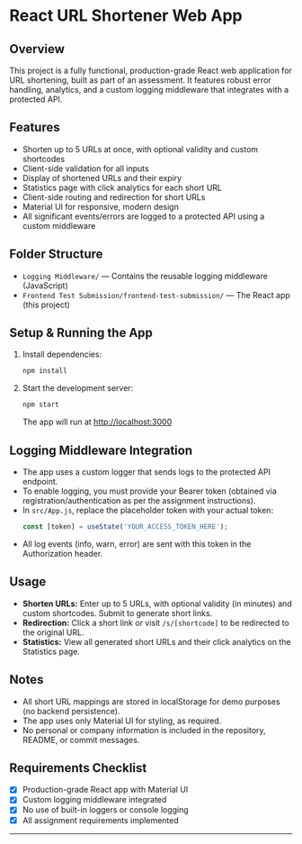 # React URL Shortener Web App

## Overview
This project is a fully functional, production-grade React web application for URL shortening, built as part of an assessment. It features robust error handling, analytics, and a custom logging middleware that integrates with a protected API.

## Features
- Shorten up to 5 URLs at once, with optional validity and custom shortcodes
- Client-side validation for all inputs
- Display of shortened URLs and their expiry
- Statistics page with click analytics for each short URL
- Client-side routing and redirection for short URLs
- Material UI for responsive, modern design
- All significant events/errors are logged to a protected API using a custom middleware

## Folder Structure
- `Logging Middleware/` — Contains the reusable logging middleware (JavaScript)
- `Frontend Test Submission/frontend-test-submission/` — The React app (this project)

## Setup & Running the App
1. Install dependencies:
   ```sh
   npm install
   ```
2. Start the development server:
   ```sh
   npm start
   ```
   The app will run at [http://localhost:3000](http://localhost:3000)

## Logging Middleware Integration
- The app uses a custom logger that sends logs to the protected API endpoint.
- To enable logging, you must provide your Bearer token (obtained via registration/authentication as per the assignment instructions).
- In `src/App.js`, replace the placeholder token with your actual token:
  ```js
  const [token] = useState('YOUR_ACCESS_TOKEN_HERE');
  ```
- All log events (info, warn, error) are sent with this token in the Authorization header.

## Usage
- **Shorten URLs:** Enter up to 5 URLs, with optional validity (in minutes) and custom shortcodes. Submit to generate short links.
- **Redirection:** Click a short link or visit `/s/[shortcode]` to be redirected to the original URL.
- **Statistics:** View all generated short URLs and their click analytics on the Statistics page.

## Notes
- All short URL mappings are stored in localStorage for demo purposes (no backend persistence).
- The app uses only Material UI for styling, as required.
- No personal or company information is included in the repository, README, or commit messages.

## Requirements Checklist
- [x] Production-grade React app with Material UI
- [x] Custom logging middleware integrated
- [x] No use of built-in loggers or console logging
- [x] All assignment requirements implemented

---